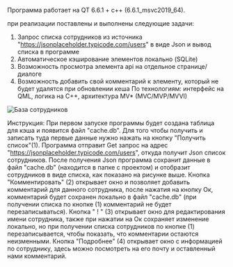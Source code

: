 Программа работает на QT 6.6.1 + c++ (6.6.1_msvc2019_64).

при реализации поставлены и выполнены следующие задачи:

1. Запрос списка сотрудников из источника "https://jsonplaceholder.typicode.com/users" в виде Json и вывод списка в программе
2. Автоматическое кэширование элементов локально (SQLite)
3. Возможность просмотра элемента api на отдельное странице/диалоге
4. Возможность добавить свой комментарий к элементу, который не будет удалятся при обновлении кеша
По технологиям: интерфейс на QML, логика на С++, архитектура MV* (MVC/MVP/MVVI)

![База сотрудников](https://github.com/gamedel/DispQt/assets/77504587/adaeb67b-528c-4a2d-be21-f50f6f409a21)

Инструкция:
При первом запуске программы будет создана таблица для кэша и появится файл "cache.db". Для того чтобы получить и записать туда первые данные нужно нажать на кнопку "Получить список"(1).
Программа отправит Get запрос на адрес "https://jsonplaceholder.typicode.com/users", откуда получит Json список сотрудников.
После получения Json программа сохранит данные в файл "cache.db" (находится в папке с проектом) и отобразит сотрудников в виде списка, как показано на рисунке выше.
Кнопка "Комментировать" (2) открывает окно и позволяет добавить комментарий для данного сотрудника, после нажатия на кнопку Ок, комментарий будет сохранен локально в файл "cache.db" (при получении списка по кнопке (1) комментарий не будет перезаписываться).
Кнопка " ! " (3) открывает окно для редактирования имени сотрудника, также при нажатии на Ок сохраняет изменение локально, но при получении списка сотрудников по кнопке (1) перезаписывается, чтобы показать, что комментарии остаются неизменными.
Кнопка "Подробнее" (4) открывает окно с информацией по сотруднику, здесь можно посмотреть на его почту и оставленный нами комментарий.

